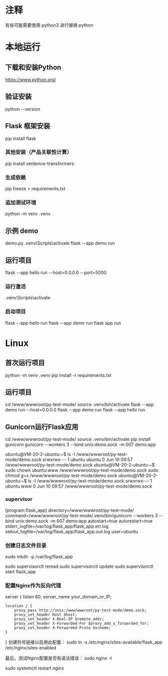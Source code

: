 
# 注释
有些可能需要使用  python3 进行替换 python

# 本地运行

## 下载和安装Python
https://www.python.org/

## 验证安装
python --version

## Flask 框架安装
pip install flask
### 其他安装（产品关联性计算）
pip install sentence-transformers

### 生成依赖
pip freeze > requirements.txt

### 追加测试环境
python -m venv .venv

## 示例 demo
demo.py
.venv\Scripts\activate
flask --app demo run

## 运行项目
flask --app hello run --host=0.0.0.0 --port=5000

### 运行激活  
.venv\Scripts\activate

### 启动项目
flask --app hello run
flask --app demo run
flask app run

# Linux

## 首次运行项目
python -m venv .venv
pip install -r requirements.txt

## 运行项目
cd /www/wwwroot/py-test-mode/
source .venv/bin/activate
flask --app demo run --host=0.0.0.0
flask --app demo run
flask --app hello run

## Gunicorn运行Flask应用
cd /www/wwwroot/py-test-mode/
source .venv/bin/activate
pip install gunicorn
gunicorn --workers 3 --bind unix:demo.sock -m 007 demo:app

ubuntu@VM-20-2-ubuntu:~$ ls -l /www/wwwroot/py-test-mode/demo.sock
srwxrwx--- 1 ubuntu ubuntu 0 Jun 10 09:57 /www/wwwroot/py-test-mode/demo.sock
ubuntu@VM-20-2-ubuntu:~$ sudo chown ubuntu:www /www/wwwroot/py-test-mode/demo.sock
sudo chmod g+x /www/wwwroot/py-test-mode/demo.sock
ubuntu@VM-20-2-ubuntu:~$ ls -l /www/wwwroot/py-test-mode/demo.sock
srwxrwx--- 1 ubuntu www 0 Jun 10 09:57 /www/wwwroot/py-test-mode/demo.sock

### supervisor
[program:flask_app]
directory=/www/wwwroot/py-test-mode/
command=/www/wwwroot/py-test-mode/.venv/bin/gunicorn --workers 3 --bind unix:demo.sock -m 007 demo:app
autostart=true
autorestart=true
stderr_logfile=/var/log/flask_app/flask_app.err.log
stdout_logfile=/var/log/flask_app/flask_app.out.log
user=ubuntu

### 创建日志文件目录
sudo mkdir -p /var/log/flask_app

sudo supervisorctl reread
sudo supervisorctl update
sudo supervisorctl start flask_app

### 配置Nginx作为反向代理

server {
    listen 80;
    server_name your_domain_or_IP;

    location / {
        proxy_pass http://unix:/www/wwwroot/py-test-mode/demo.sock;
        proxy_set_header Host $host;
        proxy_set_header X-Real-IP $remote_addr;
        proxy_set_header X-Forwarded-For $proxy_add_x_forwarded_for;
        proxy_set_header X-Forwarded-Proto $scheme;
    }
}
创建符号链接以启用此配置：
sudo ln -s /etc/nginx/sites-available/flask_app /etc/nginx/sites-enabled

最后，测试Nginx配置是否有语法错误：
sudo nginx -t

sudo systemctl restart nginx